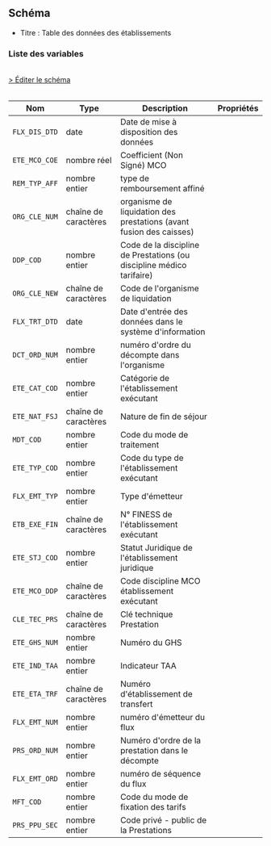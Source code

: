 ## Schéma

- Titre : Table des données des établissements

### Liste des variables
<br />
<div>
    <a href="https://gitlab.com/healthdatahub/schema-snds/edit/master/schemas/EGB/EB_ETE_F.json"  
    arget="_blank" rel="noopener noreferrer">> Éditer le schéma</a>
    <OutboundLink />
</div>
<br />

Nom|Type|Description|Propriétés
-|-|-|-
`FLX_DIS_DTD`|date|Date de mise à disposition des données||
`ETE_MCO_COE`|nombre réel|Coefficient (Non Signé) MCO||
`REM_TYP_AFF`|nombre entier|type de remboursement affiné||
`ORG_CLE_NUM`|chaîne de caractères|organisme de liquidation des prestations (avant fusion des caisses)||
`DDP_COD`|nombre entier|Code de la discipline de Prestations (ou discipline médico tarifaire)||
`ORG_CLE_NEW`|chaîne de caractères|Code de l&#x27;organisme de liquidation||
`FLX_TRT_DTD`|date|Date d&#x27;entrée des données dans le système d&#x27;information||
`DCT_ORD_NUM`|nombre entier|numéro d&#x27;ordre du décompte dans l&#x27;organisme||
`ETE_CAT_COD`|nombre entier|Catégorie de l&#x27;établissement exécutant||
`ETE_NAT_FSJ`|chaîne de caractères|Nature de fin de séjour||
`MDT_COD`|nombre entier|Code du mode de traitement||
`ETE_TYP_COD`|nombre entier|Code du type de l&#x27;établissement exécutant||
`FLX_EMT_TYP`|nombre entier|Type d&#x27;émetteur||
`ETB_EXE_FIN`|chaîne de caractères|N° FINESS de l&#x27;établissement exécutant||
`ETE_STJ_COD`|nombre entier|Statut Juridique de l&#x27;établissement juridique||
`ETE_MCO_DDP`|chaîne de caractères|Code discipline MCO établissement exécutant||
`CLE_TEC_PRS`|chaîne de caractères|Clé technique Prestation||
`ETE_GHS_NUM`|nombre entier|Numéro du GHS||
`ETE_IND_TAA`|nombre entier|Indicateur TAA||
`ETE_ETA_TRF`|chaîne de caractères|Numéro d&#x27;établissement de transfert||
`FLX_EMT_NUM`|nombre entier|numéro d&#x27;émetteur du flux||
`PRS_ORD_NUM`|nombre entier|Numéro d&#x27;ordre de la prestation dans le décompte||
`FLX_EMT_ORD`|nombre entier|numéro de séquence du flux||
`MFT_COD`|nombre entier|Code du mode de fixation des tarifs||
`PRS_PPU_SEC`|nombre entier|Code privé - public de la Prestations||

